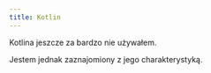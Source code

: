 ```yaml
---
title: Kotlin
---
```


Kotlina jeszcze za bardzo nie używałem.

Jestem jednak zaznajomiony z jego charakterystyką.